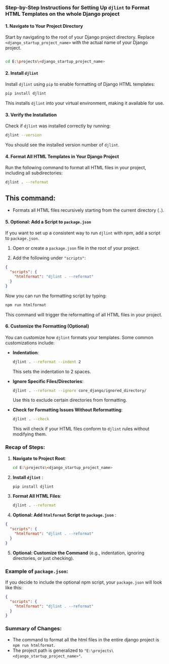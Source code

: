 ### Step-by-Step Instructions for Setting Up `djlint` to Format HTML Templates on the whole Django project

#### 1\. **Navigate to Your Project Directory**

Start by navigating to the root of your Django project directory. Replace `<django_startup_project_name>` with the actual name of your Django project.

```bash

cd E:\projects\<django_startup_project_name>
```

#### 2\. **Install `djlint`**

Install `djlint` using `pip` to enable formatting of Django HTML templates:

```bash
pip install djlint
```

This installs `djlint` into your virtual environment, making it available for use.

#### 3\. **Verify the Installation**

Check if `djlint` was installed correctly by running:

```bash
djlint --version
```

You should see the installed version number of `djlint`.

#### 4\. **Format All HTML Templates in Your Django Project**

Run the following command to format all HTML files in your project, including all subdirectories:

```bash
djlint . --reformat
```

This command:
-------------

*   Formats all HTML files recursively starting from the current directory (`.`).

#### 5\. **Optional: Add a Script to `package.json`**

If you want to set up a consistent way to run `djlint` with npm, add a script to `package.json`.

1.  Open or create a `package.json` file in the root of your project.
    
2.  Add the following under `"scripts"`:
    
```json
{
  "scripts": {
    "htmlformat": "djlint . --reformat"
  }
}
```

Now you can run the formatting script by typing:

```bash
npm run htmlformat
```

This command will trigger the reformatting of all HTML files in your project.

#### 6\. **Customize the Formatting (Optional)**

You can customize how `djlint` formats your templates. Some common customizations include:

*   **Indentation**:
    
    ```bash
    djlint . --reformat --indent 2
    ```
    
    This sets the indentation to 2 spaces.
    
*   **Ignore Specific Files/Directories**:
    
    ```bash
    djlint . --reformat --ignore core_django/ignored_directory/
    ```
    
    Use this to exclude certain directories from formatting.
    
*   **Check for Formatting Issues Without Reformatting**:
    
    ```bash
    djlint . --check
    ```
    
    This will check if your HTML files conform to `djlint` rules without modifying them.
    

### Recap of Steps:

1.  **Navigate to Project Root**:
    
    ```bash
    cd E:\projects\<django_startup_project_name>
    ```
    
2.  **Install `djlint`** :
    
    ```bash
    pip install djlint
    ```
    
3.  **Format All HTML Files**:
    
    ```bash
    djlint . --reformat
    ```
    
4.  **Optional: Add `htmlformat` Script to `package.json`** :
    
```json
{
  "scripts": {
    "htmlformat": "djlint . --reformat"
  }
}
```
    
5.  **Optional: Customize the Command** (e.g., indentation, ignoring directories, or just checking).
    

### Example of `package.json`:

If you decide to include the optional npm script, your `package.json` will look like this:

```json
{
  "scripts": {
    "htmlformat": "djlint . --reformat"
  }
}
```

### Summary of Changes:

*   The command to format all the html files in the entire django project is `npm run htmlformat`.
*   The project path is generalized to `"E:\projects\<django_startup_project_name>"`.